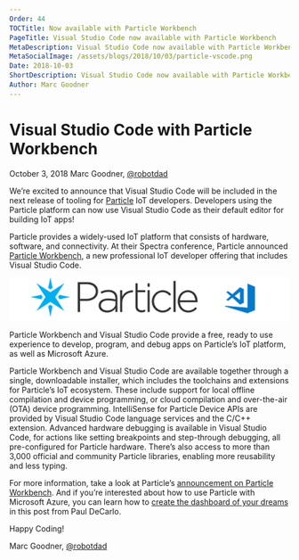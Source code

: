 ```yaml
---
Order: 44
TOCTitle: Now available with Particle Workbench
PageTitle: Visual Studio Code now available with Particle Workbench
MetaDescription: Visual Studio Code now available with Particle Workbench
MetaSocialImage: /assets/blogs/2018/10/03/particle-vscode.png
Date: 2018-10-03
ShortDescription: Visual Studio Code now available with Particle Workbench
Author: Marc Goodner
---
```

# Visual Studio Code with Particle Workbench

October 3, 2018 Marc Goodner, [@robotdad](https://twitter.com/robotdad)

We’re excited to announce that Visual Studio Code will be included in the next release of tooling for [Particle](https://www.particle.io/) IoT developers. Developers using the Particle platform can now use Visual Studio Code as their default editor for building IoT apps!

Particle provides a widely-used IoT platform that consists of hardware, software, and connectivity. At their Spectra conference, Particle announced [Particle Workbench](https://www.particle.io/workbench), a new professional IoT developer offering that includes Visual Studio Code.

![Particle and VS Code](particle-vscode-bigger.png)

Particle Workbench and Visual Studio Code provide a free, ready to use experience to develop, program, and debug apps on Particle’s IoT platform, as well as Microsoft Azure.

Particle Workbench and Visual Studio Code are available together through a single, downloadable installer, which includes the toolchains and extensions for Particle’s IoT ecosystem. These include support for local offline compilation and device programming, or cloud compilation and over-the-air (OTA) device programming. IntelliSense for Particle Device APIs are provided by Visual Studio Code language services and the C/C++ extension. Advanced hardware debugging is available in Visual Studio Code, for actions like setting breakpoints and step-through debugging, all pre-configured for Particle hardware. There’s also access to more than 3,000 official and community Particle libraries, enabling more reusability and less typing.

For more information, take a look at Particle’s [announcement on Particle Workbench](www.particle.io/workbench). And if you’re interested about how to use Particle with Microsoft Azure, you can learn how to [create the dashboard of your dreams](https://blog.particle.io/2018/09/28/create-the-dashboard-of-your-dreams-with-particle-electric-io/) in this post from Paul DeCarlo.

Happy Coding!

Marc Goodner, [@robotdad](https://twitter.com/robotdad)
